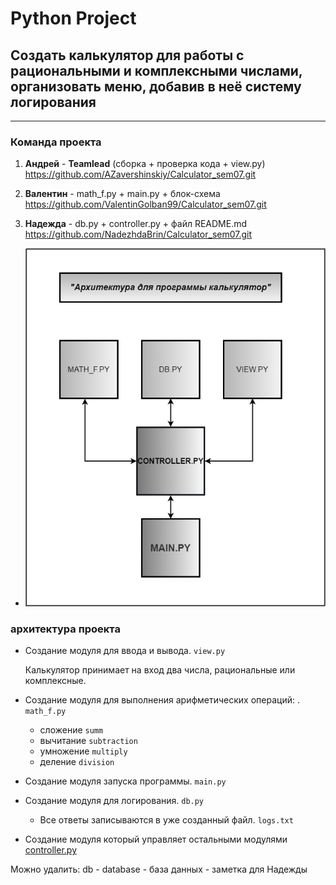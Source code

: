 # Python Project

## Создать калькулятор для работы с рациональными и комплексными числами, организовать меню, добавив в неё систему логирования
***
### Команда проекта

1. **Андрей** - **Teamlead** (сборка + проверка кода + view.py)
<https://github.com/AZavershinskiy/Calculator_sem07.git>

2. **Валентин** - math_f.py + main.py + блок-схема 
<https://github.com/ValentinGolban99/Calculator_sem07.git>

3. **Надежда** - db.py + controller.py + файл README.md
 <https://github.com/NadezhdaBrin/Calculator_sem07.git>


* ![Блок-схема архитектуры программы Калькулятор](block_diagram.png)

### архитектура проекта

* Создание модуля для ввода и вывода. `view.py`

   Калькулятор принимает на вход два числа, рациональные или комплексные.

* Создание модуля для выполнения арифметических операций: . `math_f.py`
    - сложение   `summ`
    - вычитание  `subtraction`
    - умножение  `multiply`
    - деление    `division`

* Создание модуля запуска программы. `main.py`

* Создание модуля для логирования. `db.py`
    - Все ответы записываются в уже созданный файл. `logs.txt`

* Создание модуля который управляет остальными модулями [controller.py](controller.py "Контроллер")

Можно удалить:
db - database - база данных - заметка для Надежды
